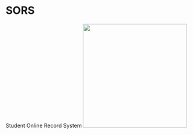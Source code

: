 # SORS
Student Online Record System
   <img src="https://img.icons8.com/ios/50/000000/student-center.png" width="275" height="275" />
